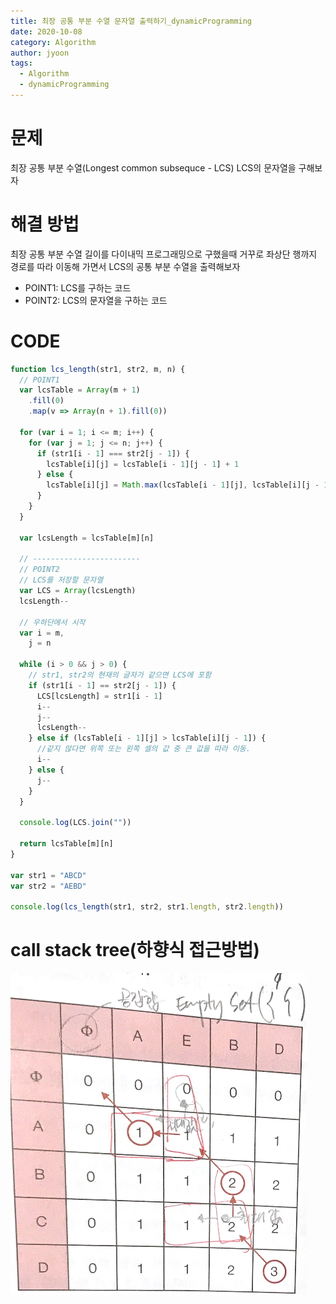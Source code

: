```yaml
---
title: 최장 공통 부분 수열 문자열 출력하기_dynamicProgramming
date: 2020-10-08
category: Algorithm
author: jyoon
tags:
  - Algorithm
  - dynamicProgramming
---
```


# 문제

최장 공통 부분 수열(Longest common subsequce - LCS)
LCS의 문자열을 구해보자

# 해결 방법

최장 공통 부분 수열 길이를 다이내믹 프로그래밍으로 구했을때
거꾸로 좌상단 행까지 경로를 따라 이동해 가면서 LCS의 공통 부분 수열을 출력해보자

- POINT1: LCS를 구하는 코드
- POINT2: LCS의 문자열을 구하는 코드

# CODE

```js
function lcs_length(str1, str2, m, n) {
  // POINT1
  var lcsTable = Array(m + 1)
    .fill(0)
    .map(v => Array(n + 1).fill(0))

  for (var i = 1; i <= m; i++) {
    for (var j = 1; j <= n; j++) {
      if (str1[i - 1] === str2[j - 1]) {
        lcsTable[i][j] = lcsTable[i - 1][j - 1] + 1
      } else {
        lcsTable[i][j] = Math.max(lcsTable[i - 1][j], lcsTable[i][j - 1])
      }
    }
  }

  var lcsLength = lcsTable[m][n]

  // ------------------------
  // POINT2
  // LCS를 저장할 문자열
  var LCS = Array(lcsLength)
  lcsLength--

  // 우하단에서 시작
  var i = m,
    j = n

  while (i > 0 && j > 0) {
    // str1, str2의 현재의 글자가 같으면 LCS에 포함
    if (str1[i - 1] == str2[j - 1]) {
      LCS[lcsLength] = str1[i - 1]
      i--
      j--
      lcsLength--
    } else if (lcsTable[i - 1][j] > lcsTable[i][j - 1]) {
      //같지 않다면 위쪽 또는 왼쪽 셀의 값 중 큰 값을 따라 이동.
      i--
    } else {
      j--
    }
  }

  console.log(LCS.join(""))

  return lcsTable[m][n]
}

var str1 = "ABCD"
var str2 = "AEBD"

console.log(lcs_length(str1, str2, str1.length, str2.length))
```

# call stack tree(하향식 접근방법)

![](./img/06_최장공통부분수열출력하기.png)
